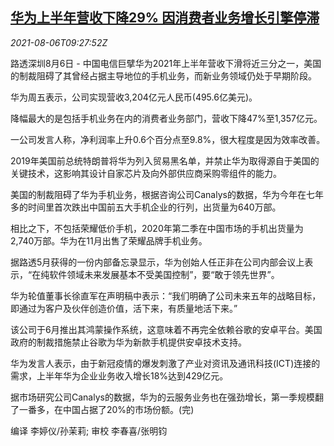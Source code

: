 <!--1628242262000-->
[华为上半年营收下降29% 因消费者业务增长引擎停滞](https://cn.reuters.com/article/huawei-1h-revenue-us-sanctions-0806-idCNKBS2F711T)
------

<div><i>2021-08-06T09:27:52Z</i></div><p>路透深圳8月6日 - 中国电信巨擘华为2021年上半年营收下滑将近三分之一，美国的制裁阻碍了其曾经占据主导地位的手机业务，而新业务领域仍处于早期阶段。</p><p>华为周五表示，公司实现营收3,204亿元人民币(495.6亿美元)。</p><p>降幅最大的是包括手机业务在内的消费者业务部门，营收下降47%至1,357亿元。</p><p>一公司发言人称，净利润率上升0.6个百分点至9.8%，很大程度是因为效率改善。</p><p>2019年美国前总统特朗普将华为列入贸易黑名单，并禁止华为取得源自于美国的关键技术，这影响其设计自家芯片及向外部供应商采购零组件的能力。</p><p>美国的制裁阻碍了华为手机业务，根据咨询公司Canalys的数据，华为今年在七年多的时间里首次跌出中国前五大手机企业的行列，出货量为640万部。</p><p>相比之下，不包括荣耀低价手机，2020年第二季在中国市场的手机出货量为2,740万部。华为在11月出售了荣耀品牌手机业务。</p><p>据路透5月获得的一份内部备忘录显示，华为创始人任正非在公司内部会议上表示，“在纯软件领域未来发展基本不受美国控制”，要“敢于领先世界”。</p><p>华为轮值董事长徐直军在声明稿中表示：“我们明确了公司未来五年的战略目标，即通过为客户及伙伴创造价值，活下来，有质量地活下来。”</p><p>该公司于6月推出其鸿蒙操作系统，这意味着不再完全依赖谷歌的安卓平台。美国政府的制裁措施禁止谷歌为华为新款手机提供安卓技术支持。</p><p>华为发言人表示，由于新冠疫情的爆发刺激了产业对资讯及通讯科技(ICT)连接的需求，上半年华为企业业务收入增长18%达到429亿元。</p><p>据市场研究公司Canalys的数据，华为的云服务业务也在强劲增长，第一季规模翻了一番多，在中国占据了20%的市场份额。(完)</p><p>编译 李婷仪/孙茉莉; 审校 李春喜/张明钧</p>
